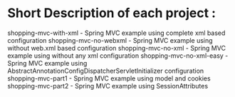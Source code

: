 # Short Description of each project :

shopping-mvc-with-xml - Spring MVC example using complete xml based configuration
shopping-mvc-no-webxml - Spring MVC example using without web.xml based configuration
shopping-mvc-no-xml - Spring MVC example using without any xml configuration
shopping-mvc-no-xml-easy - Spring MVC example using AbstractAnnotationConfigDispatcherServletInitializer configuration
shopping-mvc-part1 - Spring MVC example using model and cookies
shopping-mvc-part2 - Spring MVC example using SessionAttributes
